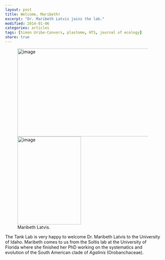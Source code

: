 ```yaml
---
layout: post
title: Welcome, Maribeth!
excerpt: "Dr. Maribeth Latvis joins the lab."
modified: 2014-01-06
categories: articles
tags: [Simon Uribe-Convers, plastome, HTS, journal of ecology]
share: true
---
```

<figure>
	<a href="{{ site.url }}/images/maribeth.jpg"><img src="{{ site.url }}/images/maribeth.jpg" alt="image" width="500" height="286"></a>
	<a href="{{ site.url }}/images/maribeth2.jpg"><img src="{{ site.url }}/images/maribeth2.jpg" alt="image" width="206" height="286"></a>
	<figcaption>Maribeth Latvis</i>.</figcaption>
</figure>

The Tank Lab is very happy to welcome Dr. Maribeth Latvis to the University of Idaho.  Maribeth comes to us from the Soltis lab at the University of Florida where she finished her PhD working on the systematics and evolution of the South American clade of <i>Agalinis</i> (Orobanchaceae). 
